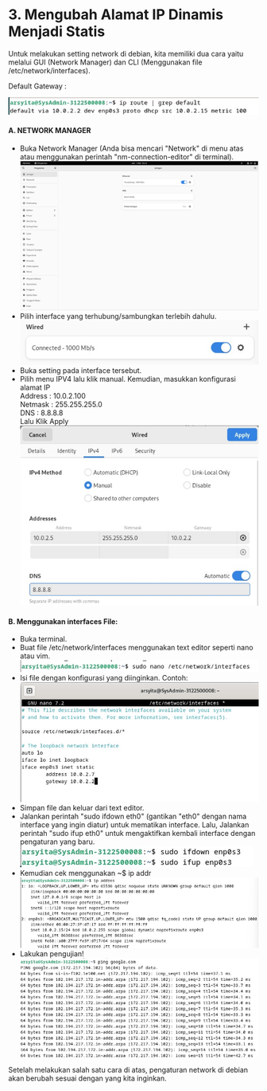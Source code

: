 # 3. Mengubah Alamat IP Dinamis Menjadi Statis 

Untuk melakukan setting network di debian, kita memiliki dua cara yaitu melalui GUI (Network Manager) dan CLI (Menggunakan file /etc/network/interfaces).

Default Gateway :

![alt text](assets/0.jpg)

#### A. NETWORK MANAGER
- Buka Network Manager (Anda bisa mencari "Network" di menu atas atau menggunakan perintah "nm-connection-editor" di terminal).
![alt text](assets/9.png)
- Pilih interface yang terhubung/sambungkan terlebih dahulu.
![alt text](assets/1.jpg)
- Buka setting pada interface tersebut.
- Pilih menu IPV4 lalu klik manual. Kemudian, masukkan konfigurasi alamat IP
<br> Address : 10.0.2.100
<br> Netmask : 255.255.255.0
<br> DNS : 8.8.8.8
<br> Lalu Klik Apply
![alt text](assets/2.jpg)

#### B. Menggunakan interfaces File:

- Buka terminal.
- Buat file /etc/network/interfaces menggunakan text editor seperti nano atau vim.
![alt text](assets/4.jpg)
- Isi file dengan konfigurasi yang diinginkan. Contoh:
![alt text](assets/5.jpg)
- Simpan file dan keluar dari text editor.
- Jalankan perintah "sudo ifdown eth0" (gantikan "eth0" dengan nama interface yang ingin diatur) untuk mematikan interface. Lalu, Jalankan perintah "sudo ifup eth0" untuk mengaktifkan kembali interface dengan pengaturan yang baru.
![alt text](assets/6.jpg)
- Kemudian cek menggunakan ~$ ip addr
![alt text](assets/7.jpg)
- Lakukan pengujian!
![alt text](assets/8.jpg)

Setelah melakukan salah satu cara di atas, pengaturan network di debian akan berubah sesuai dengan yang kita inginkan.
